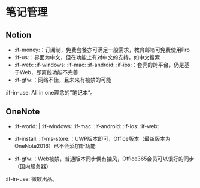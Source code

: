 # 笔记管理

## Notion

- :if-money:：订阅制，免费套餐亦可满足一般需求，教育邮箱可免费使用Pro
- :if-us:：界面为中文，但在功能上有对中文的支持，如中文搜索
- :if-web: :if-windows: :if-mac: :if-android: :if-ios:：套壳的跨平台，仍是基于Web，即离线功能不完善
- :if-gfw:：网络不佳，且未来有被禁的可能

:if-in-use: All in one理念的”笔记本“。

## OneNote

- :if-world: | :if-windows: :if-mac: :if-android: :if-ios: :if-web:

- :if-install: :if-ms-store:：UWP版本即可，Office版本（最新版本为OneNote2016）已不会添加新功能

- :if-gfw:：Web被禁，普通版本同步偶有抽风，Office365会员可以很好的同步（国内服务器）

:if-in-use: 微软出品。
